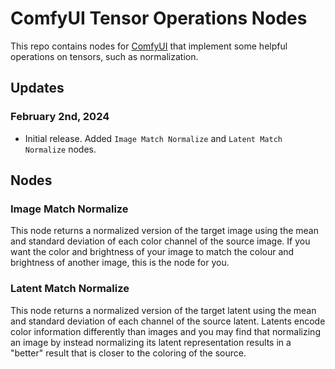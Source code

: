 # ComfyUI Tensor Operations Nodes

This repo contains nodes for [ComfyUI](https://github.com/comfyanonymous/ComfyUI) that implement some helpful operations on tensors, such as normalization.

## Updates

### February 2nd, 2024

- Initial release. Added `Image Match Normalize` and `Latent Match Normalize` nodes.

## Nodes

### Image Match Normalize

This node returns a normalized version of the target image using the mean and standard deviation of each color channel of the source image. If you want the color and brightness of your image to match the colour and brightness of another image,
this is the node for you.

### Latent Match Normalize

This node returns a normalized version of the target latent using the mean and standard deviation of each channel of
the source latent. Latents encode color information differently than images and you may find that normalizing an image
by instead normalizing its latent representation results in a "better" result that is closer to the coloring of the
source.